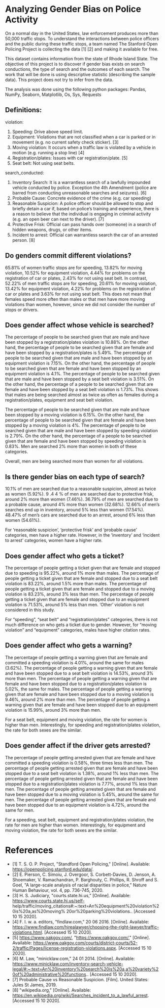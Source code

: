 # Analyzing Gender Bias on Police Activity

On a normal day in the United States, law enforcement produces more than 50,000 traffic stops. To
understand the interactions between police officers and the public during these traffic stops, a team
named The Stanford Open Policing Project is collecting the data [1] [2] and making it available for free.

This dataset contains information from the state of Rhode Island State. The objective of this project is
to discover if gender bias exists on search conductions, the type of search and the outcomes of each
search. The work that will be done is using descriptive statistic (describing the sample data). This
project does not try to infer from the data.

The analysis was done using the following python packages: Pandas, NumPy, Seaborn, Matplotlib, Os,
Sys, Requests

## Definitions:

violation:

1. Speeding: Drive above speed limit.
2. Equipment: Violations that are not classified when a car is parked or in movement (e.g. no
    current safety check sticker). [3]
3. Moving violation: It occurs when a traffic law is violated by a vehicle in motion (e.g. running a
    stop line) [4]
4. Registration/plates: Issues with car registration/plate. [5]
5. Seat belt: Not using seat belts.

search_conducted:

1. Inventory Search: It is a warrantless search of a lawfully impounded vehicle conducted by
    police. Exception the 4th Amendment (police are barred from conducting unreasonable
    searches and seizures). [6]
2. Probable Cause: Concrete evidence of the crime (e.g. car speeding)
3. Reasonable Suspicion: A police officer should be allowed to stop and briefly detain a car if,
    based on police’s training and experience, there is a reason to believe that the individual is
    engaging in criminal activity (e.g. an open beer can next to the driver). [7]
4. Protective Frisk: Official can pass hands over (someone) in a search of hidden weapons, drugs,
    or other items.
5. Incident to arrest: Official can warrantless search the car of an arrested person. [8]


## Do genders commit different violations?

65.81% of women traffic stops are for speeding, 13.82% for moving violation, 10.52% for equipment
violation, 4.44% for problems on the registration of car or plates, 2.43% for not using seat belt. In
contrast, 52.22% of men traffic stops are for speeding, 20.61% for moving violation, 13.42% for
equipment violation, 4.22% for problems on the registration of car or plates and 3.63% for not using
seat belt. This does not mean that females speed more often than males or that men have more
moving violations than women, however, since we did not consider the number of stops or drivers.


## Does gender affect whose vehicle is searched?

The percentage of people to be searched given that are male and have been stopped by a
registration/plates violation is 10.88%. On the other hand, the percentage of people to be searched
given that are female and have been stopped by a registration/plates is 5.49%. The percentage of
people to be searched given that are male and have been stopped by an equipment violation is 7.15%.
On the other hand, the percentage of people to be searched given that are female and have been
stopped by an equipment violation is 4.1%. The percentage of people to be searched given that are
male and have been stopped by a seat belt violation is 3.51%. On the other hand, the percentage of a
people to be searched given that are female and have been stopped by a seat belt violation is 1.73%.
This shows that males are being searched almost as twice as often as females during a
registration/plates, equipment and seat belt violation.

The percentage of people to be searched given that are male and have been stopped by a moving
violation is 6.15%. On the other hand, the percentage of people to be searched given that are female
and have been stopped by a moving violation is 4%. The percentage of people to be searched given
that are male and have been stopped by speeding violation is 2.79%. On the other hand, the
percentage of a people to be searched given that are female and have been stopped by speeding
violation is 0.83%. Men are searched 2% more than women in both of these categories.

Overall, men are being searched more than women for all violations.


## Is there gender bias on each type of search?

10.1% of men are searched due to a reasonable suspicion, almost as twice as women (5.92%). 9 .4 4 %
of men are searched due to protective frisk, around 2% more than women (7.46%). 36.79% of men
are searched due to a probable cause, around 4% more than women (32.68%). 12.66% of men’s
searches end up in inventory, around 5% less than women (17.54%). 48.47% of men’s cars are
searched due to an arrest, around 6% less than women (54.61%).

For ‘reasonable suspicion’, ‘protective frisk’ and ‘probable cause’ categories, men have a higher rate.
However, in the ‘inventory’ and ‘incident to arrest’ categories, women have a higher rate.


## Does gender affect who gets a ticket?

The percentage of people getting a ticket given that are female and stopped due to speeding is 95.22%,
around 1% more than males. The percentage of people getting a ticket given that are female and
stopped due to a seat belt violation is 83.22%, around 1.5% more than males. The percentage of
people getting a ticket given that are female and stopped due to a moving violation is 83.23%, around
3% less than men. The percentage of people getting a ticket given that are female and stopped due to
an equipment violation is 71.53%, around 5% less than men. ‘Other’ violation is not considered in this
study.

For “speeding”, “seat belt” and “registration/plates” categories, there is not much difference on who
gets a ticket due to gender. However, for “moving violation” and “equipment” categories, males have
higher citation rates.


## Does gender affect who gets a warning?

The percentage of people getting a warning given that are female and committed a speeding violation
is 4.01%, around the same for males (3.62%). The percentage of people getting a warning given that
are female and have been stopped due to a seat belt violation is 14.53%, around 3% more than men.
The percentage of people getting a warning given that are female and have been stopped due to a
registration/plates violation is 5.02%, the same for males. The percentage of people getting a warning
given that are female and have been stopped due to a moving violation is 9.46%, around 2% more
than men. The percentage of people getting a warning given that are female and have been stopped
due to an equipment violation is 15.99%, around 3% more than men.

For a seat belt, equipment and moving violation, the rate for women is higher than men. Interestingly,
for speeding and registration/plates violation, the rate for both sexes are the similar.


## Does gender affect if the driver gets arrested?

The percentage of people getting arrested given that are female and have committed a speeding
violation is 0.58%, three times less than men. The percentage of people getting arrested given that
are female and have been stopped due to a seat belt violation is 1.38%, around 1% less than men. The
percentage of people getting arrested given that are female and have been stopped due to a
registration/plates violation is 7.77%, around 1% less than men. The percentage of people getting
arrested given that are female and have been stopped due to a moving violation is 5.45%, around the
same for men. The percentage of people getting arrested given that are female and have been stopped
due to an equipment violation is 4.72%, around the same for men.

For a speeding, seat belt, equipment and registration/plates violation, the rate for men are higher
than women. Interestingly, for equipment and moving violation, the rate for both sexes are the similar.

# References

* [1] T. S. O. P. Project, "Standford Open Policing," [Online]. Available: https://openpolicing.stanford.edu/data/. 
* [2] E. Pierson, C. Simoiu, J. Overgoor, S. Corbett-Davies, D. Jenson, A. Shoemaker, V. Ramachandran, P. Barghouty, C. Phillips, R. Shroff and S. Goel, "A large-scale analysis of racial disparities in police," Nature Human Behaviour, vol. 4, pp. 736-745, 2020.
* [3] H. S. Judiciary, "courts.state.hi.us," [Online]. Available: https://www.courts.state.hi.us/self-
help/traffic/moving_citations#:~:text=An%20equipment%20violation%20is%20a,as%20moving% 20or%20parking%20violations.. [Accessed 10 15 2020].
* [4] F. l. w. a. editors, "findlaw.com," 20 06 2016. [Online]. Available: https://www.findlaw.com/hirealawyer/choosing-the-right-lawyer/traffic-violations.html. [Accessed 15 10 2020].
* [5] https://www.oakgov.com/, "https://www.oakgov.com/," [Online]. Available: https://www.oakgov.com/courts/district-courts/52-2/traffic/Pages/license-registration-violations.aspx. [Accessed 15 10 2020].
* [6] M. Law, "minicklaw.com," 24 01 2014. [Online]. Available: https://www.minicklaw.com/inventory-search-vehicle-legal/#:~:text=An%20inventory%20search%20is%20a,a%20variety%20of%20administrative%20functions.. [Accessed 15 10 2020].
* [7] Probable Cause vs Reasonable Suspicion. [Film]. United States: Jules St James, 2019.
* [8] "wikipedia.org," [Online]. Available: https://en.wikipedia.org/wiki/Searches_incident_to_a_lawful_arrest. [Accessed 15 10 2020].
